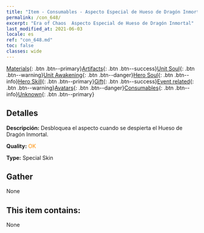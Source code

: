 ```yaml
---
title: "Item - Consumables - Aspecto Especial de Hueso de Dragón Inmortal"
permalink: /con_648/
excerpt: "Era of Chaos  Aspecto Especial de Hueso de Dragón Inmortal"
last_modified_at: 2021-06-03
locale: es
ref: "con_648.md"
toc: false
classes: wide
---
```

 [Materials](/ItemsES/){: .btn .btn--primary}[Artifacts](/ItemsES/Artifacts/){: .btn .btn--success}[Unit Soul](/ItemsES/UnitSoul/){: .btn .btn--warning}[Unit Awakening](/ItemsES/UnitAwakening/){: .btn .btn--danger}[Hero Soul](/ItemsES/HeroSoul/){: .btn .btn--info}[Hero Skill](/ItemsES/HeroSkill/){: .btn .btn--primary}[Gift](/ItemsES/Gift/){: .btn .btn--success}[Event related](/ItemsES/Events/){: .btn .btn--warning}[Avatars](/ItemsES/Avatars/){: .btn .btn--danger}[Consumables](/ItemsES/Consumables/){: .btn .btn--info}[Unknown](/ItemsES/Unknown/){: .btn .btn--primary}

## Detalles
 **Descripción:** Desbloquea el aspecto cuando se despierta el Hueso de Dragón Inmortal.

 **Quality:** <span style="color: #FF8C00">OK</span>

 **Type:** Special Skin

## Gather

  None

## This item contains:

  None

